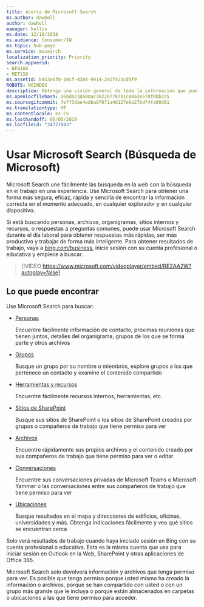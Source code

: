 ```yaml
---
title: Acerca de Microsoft Search
ms.author: dawholl
author: dawholl
manager: kellis
ms.date: 12/18/2018
ms.audience: Consumer/IW
ms.topic: hub-page
ms.service: mssearch
localization_priority: Priority
search.appverid:
- BFB160
- MET150
ms.assetid: b453e6f0-10cf-4384-9914-241f425cd5f9
ROBOTS: NOINDEX
description: Obtenga una visión general de toda la información que puede encontrar al usar Microsoft Search
ms.openlocfilehash: a6bda23da00ac302287787b1c48a3e578f0bb335
ms.sourcegitcommit: fe7f3dae4edba97071a4d127e8a27bdf4fa00d81
ms.translationtype: HT
ms.contentlocale: es-ES
ms.lasthandoff: 06/05/2019
ms.locfileid: "34727943"
---
```

# <a name="using-microsoft-search"></a>Usar Microsoft Search (Búsqueda de Microsoft)

Microsoft Search une fácilmente las búsqueda en la web con la búsqueda en el trabajo en una experiencia. Use Microsoft Search para obtener una forma más segura, eficaz, rápida y sencilla de encontrar la información correcta en el momento adecuado, en cualquier explorador y en cualquier dispositivo.
  
Si está buscando personas, archivos, organigramas, sitios internos y recursos, o respuestas a preguntas comunes, puede usar Microsoft Search durante el día laboral para obtener respuestas más rápidas, ser más productivo y trabajar de forma más inteligente. Para obtener resultados de trabajo, vaya a [bing.com/business](https://www.bing.com/business), inicie sesión con su cuenta profesional o educativa y empiece a buscar. 
  
> [!VIDEO https://www.microsoft.com/videoplayer/embed/RE2AA2W?autoplay=false]

## <a name="what-you-can-find"></a>Lo que puede encontrar
  
Use Microsoft Search para buscar:
  
- [Personas](find-people-and-groups.md)
    
    Encuentre fácilmente información de contacto, próximas reuniones que tienen juntos, detalles del organigrama, grupos de los que se forma parte y otros archivos
    
- [Grupos](find-people-and-groups.md)
    
    Busque un grupo por su nombre o miembros, explore grupos a los que pertenece un contacto y examine el contenido compartido
    
- [Herramientas y recursos](find-resources-tools-and-more.md)
    
    Encuentre fácilmente recursos internos, herramientas, etc.
    
- [Sitios de SharePoint](find-sharepoint-sites.md)
    
    Busque sus sitios de SharePoint o los sitios de SharePoint creados por grupos o compañeros de trabajo que tiene permiso para ver
    
- [Archivos](find-files.md)
    
    Encuentre rápidamente sus propios archivos y el contenido creado por sus compañeros de trabajo que tiene permiso para ver o editar
    
- [Conversaciones](find-conversations.md)
    
    Encuentre sus conversaciones privadas de Microsoft Teams o Microsoft Yammer o las conversaciones entre sus compañeros de trabajo que tiene permiso para ver
    
- [Ubicaciones](find-locations.md)
    
    Busque resultados en el mapa y direcciones de edificios, oficinas, universidades y más. Obtenga indicaciones fácilmente y vea qué sitios se encuentran cerca    
    
Solo verá resultados de trabajo cuando haya iniciado sesión en Bing con su cuenta profesional o educativa. Esta es la misma cuenta que usa para iniciar sesión en Outlook en la Web, SharePoint y otras aplicaciones de Office 365. 
  
Microsoft Search solo devolverá información y archivos que tenga permiso para ver. Es posible que tenga permiso porque usted mismo ha creado la información o archivos, porque se han compartido con usted o con un grupo más grande que le incluya o porque están almacenados en carpetas o ubicaciones a las que tiene permiso para acceder.

  

